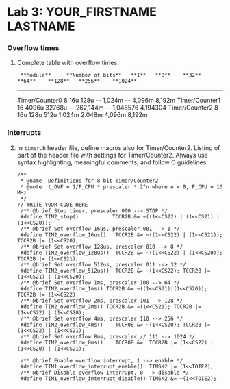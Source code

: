Lab 3: YOUR\_FIRSTNAME LASTNAME
===============================

### Overflow times

1.  Complete table with overflow times.

         **Module**     **Number of bits**   **1**   **8**    **32**    **64**    **128**   **256**    **1024**
      ---------------- -------------------- ------- -------- -------- ---------- --------- ---------- ----------
       Timer/Counter0           8             16u     128u      --      1,024m      --       4,096m     8,192m
       Timer/Counter1           16           4096u   32768u     --     262,144m     --      1,048576   4.194304
       Timer/Counter2           8             16u     128u     512u     1,024m    2.048m     4,096m     8,192m

### Interrupts

2.  In `timer.h` header file, define macros also for Timer/Counter2.
    Listing of part of the header file with settings for Timer/Counter2.
    Always use syntax highlighting, meaningful comments, and follow C
    guidelines:

    ``` {.c}
    /**
     * @name  Definitions for 8-bit Timer/Counter2
     * @note  t_OVF = 1/F_CPU * prescaler * 2^n where n = 8, F_CPU = 16 MHz
     */
    // WRITE YOUR CODE HERE
     /** @brief Stop timer, prescaler 000 --> STOP */
     #define TIM2_stop()           TCCR2B &= ~((1<<CS22) | (1<<CS21) | (1<<CS20));
     /** @brief Set overflow 16us, prescaler 001 --> 1 */
     #define TIM2_overflow_16us()   TCCR2B &= ~((1<<CS22) | (1<<CS21)); TCCR2B |= (1<<CS20);
     /** @brief Set overflow 128us, prescaler 010 --> 8 */
     #define TIM2_overflow_128us()  TCCR2B &= ~((1<<CS22) | (1<<CS20)); TCCR2B |= (1<<CS21);
     /** @brief Set overflow 512us, prescaler 011 --> 32 */
     #define TIM2_overflow_512us()  TCCR2B &= ~(1<<CS22); TCCR2B |= (1<<CS21) | (1<<CS20);
     /** @brief Set overflow 1ms, prescaler 100 --> 64 */
     #define TIM2_overflow_1ms() TCCR2B &= ~((1<<CS21)|(1<<CS20)); TCCR2B |= (1<<CS22);
     /** @brief Set overflow 2ms, prescaler 101 --> 128 */
     #define TIM2_overflow_2ms() TCCR2B &= ~(1<<CS21); TCCR2B |= (1<<CS22) | (1<<CS20);
     /** @brief Set overflow 4ms, prescaler 110 --> 256 */
     #define TIM2_overflow_4ms()    TCCR0B &= ~(1<<CS20); TCCR2B |= (1<<CS22) | (1<<CS21);
     /** @brief Set overflow 8ms, prescaler // 111 --> 1024 */
     #define TIM2_overflow_8ms()    TCCR0B &=  TCCR2B |= (1<<CS22) | (1<<CS20) | (1<<CS21);

     /** @brief Enable overflow interrupt, 1 --> enable */
     #define TIM1_overflow_interrupt_enable()  TIMSK2 |= (1<<TOIE2);
     /** @brief Disable overflow interrupt, 0 --> disable */
     #define TIM1_overflow_interrupt_disable() TIMSK2 &= ~(1<<TOIE2);





    ```
